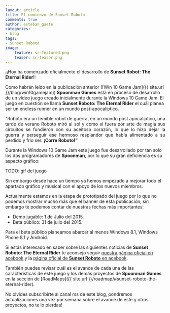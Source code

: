 ```yaml
---
layout: article
title: El comienzo de Sunset Roboto
comments: true
author: esteban_gaete
categories:
- blog
tags:
- Sunset Roboto
image:
    feature: sr-featured.png
    teaser: sr-teaser.png
---
```


¡¡Hoy ha comenzado oficialmente el desarrollo de **Sunset Robot: The Eternal Rider**!!

Como habrán leído en la publicación anterior ([Win 10 Game Jam]({{ site.url }}/blog/win10gamejam)) **Spoonman Games** está en proceso de desarrollo de un 
vídeo juego creado inicialmente durante la Windows 10 Game Jam. El juego en cuestión se llama **Sunset Roboto: The Eternal Rider** el cuál planea ser un endless runner en un mundo post-apocalíptico.

<p class="notice-success" align="justify">"Roboto era un temible robot de guerra, en un mundo post apocalíptico, una tarde de verano Roboto miró al sol y como si fuera por arte de magia sus circuitos se fundieron con su aceitoso corazón, lo que lo hizo dejar la guerra y perseguir ese hermoso resplandor que había alimentado a su perdido y frio ser. <strong>¡Corre Roboto!"</strong></p>

Durante la Windows 10 Game Jam este juego fue desarrollado por tan solo los 
dos programadores de **Spoonman**, por lo que su gran deficiencia es su aspecto gráfico:

TODO: gif del juego

Sin embargo desde hace un tiempo ya hemos empezado a mejorar todo el apartado 
gráfico y musical con el apoyo de los nuevos miembros.

Actualmente estamos en la etapa de prototipado del juego por lo que no podemos mostrar mucho más que el banner de esta publicación, sin embargo te podemos contar de nuestras fechas más importantes:

* Demo jugable: 1 de Julio del 2015.
* Beta público: 31 de julio del 2015.

Para el beta público planeamos abarcar al menos Windows 8.1, Windows Phone 8.1 
y Android.

Si estás interesado en saber sobre las siguientes noticias de **Sunset Roboto: The Eternal Rider** te aconsejo seguir [nuestra página oficial en <span class="fa fa-facebook"></span>acebook](https://www.facebook.com/spoonman.games) y la [página oficial de **Sunset Roboto** en <span class="fa fa-facebook"></span>acebook](https://www.facebook.com/SunsetRoboto).

También puedes revisar cuál es el avance de cada una de las características de este juego y los demás proyectos de **Spoonman Games** en la sección de [RoadMaps]({{ site.url }}/roadmap/#sunset-roboto-the-eternal-rider).

No olvides subscribirte al canal rss de este blog, pondremos actualizaciones una vez por semana sobre el avance de este y otros proyectos, no te lo pierdas!